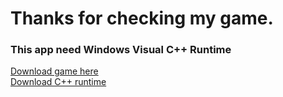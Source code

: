 # Thanks for checking my game.

### This app need Windows Visual C++ Runtime

[Download game here](https://github.com/AnkitSharma-666/Planetarium-3D/releases)<br>
[Download C++ runtime](https://learn.microsoft.com/en-us/cpp/windows/latest-supported-vc-redist?view=msvc-170)
